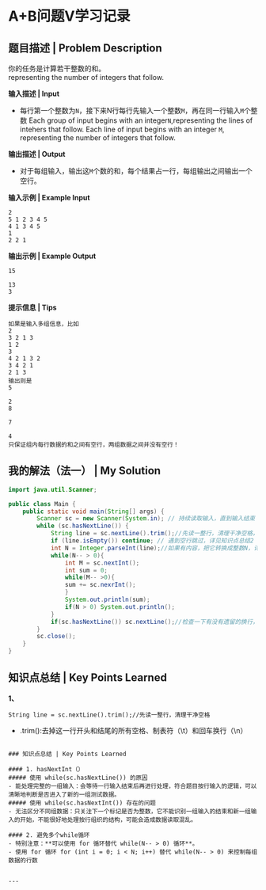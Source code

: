 # A+B问题Ⅴ学习记录

## 题目描述 | Problem Description
你的任务是计算若干整数的和。  
representing the number of integers that follow.

**输入描述 | Input**   
- 每行第一个整数为`N`，接下来N行每行先输入一个整数`M`，再在同一行输入`M`个整数
Each group of input begins with an integer`N`,representing the lines of intehers that follow.
Each line of input begins with an integer `M`, representing the number of integers that follow.

**输出描述 | Output**  
- 对于每组输入，输出这`M`个数的和，每个结果占一行，每组输出之间输出一个空行。

**输入示例 | Example Input**
```
2
5 1 2 3 4 5
4 1 3 4 5
1
2 2 1
```

**输出示例 | Example Output**
```
15

13
3
```
**提示信息 | Tips**
```
如果是输入多组信息，比如
2
3 2 1 3
1 2
3
4 2 1 3 2
3 4 2 1
2 1 3
输出则是
5

2
8

7

4
只保证组内每行数据的和之间有空行，两组数据之间并没有空行！
```

## 我的解法（法一） | My Solution

```java
import java.util.Scanner;

public class Main {
    public static void main(String[] args) {
        Scanner sc = new Scanner(System.in); // 持续读取输入，直到输入结束
        while (sc.hasNextLine()) {
            String line = sc.nextLine().trim();//先读一整行，清理干净空格，详见知识点总结1
            if (line.isEmpty()) continue; // 遇到空行跳过，详见知识点总结2
            int N = Integer.parseInt(line);//如果有内容，把它转换成整数N，详见知识点总结3
            while(N-- > 0){
                int M = sc.nextInt();
                int sum = 0;
                while(M-- >0){
                sum += sc.nexrInt();
                }
                System.out.println(sum);
                if(N > 0) System.out.println();
            }
            if(sc.hasNextLine()) sc.nextLine();//检查一下有没有遗留的换行，有就读掉，详见知识点总结4
        }    
        sc.close();
    }
}
```
## 知识点总结 | Key Points Learned
**1、**
```
String line = sc.nextLine().trim();//先读一整行，清理干净空格
```
- .trim():去掉这一行开头和结尾的所有空格、制表符（\t）和回车换行（\n）
  
```

### 知识点总结 | Key Points Learned

#### 1. hasNextInt（）
##### 使用 while(sc.hasNextLine()) 的原因
- 能处理完整的一组输入：会等待一行输入结束后再进行处理，符合题目按行输入的逻辑，可以清晰地判断是否进入了新的一组测试数据。
##### 使用 while(sc.hasNextInt()) 存在的问题
- 无法区分不同组数据：只关注下一个标记是否为整数，它不能识别一组输入的结束和新一组输入的开始，不能很好地处理按行组织的结构，可能会造成数据读取混乱。

#### 2. 避免多个while循环
- 特别注意：**可以使用 for 循环替代 while(N-- > 0) 循环**。
- 使用 for 循环 for (int i = 0; i < N; i++) 替代 while(N-- > 0) 来控制每组数据的行数


---
 
